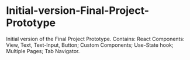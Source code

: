 # Initial-version-Final-Project-Prototype
Initial version of the Final Project Prototype. Contains: React Components: View, Text, Text-Input, Button; Custom Components; Use-State hook; Multiple Pages; Tab Navigator.
